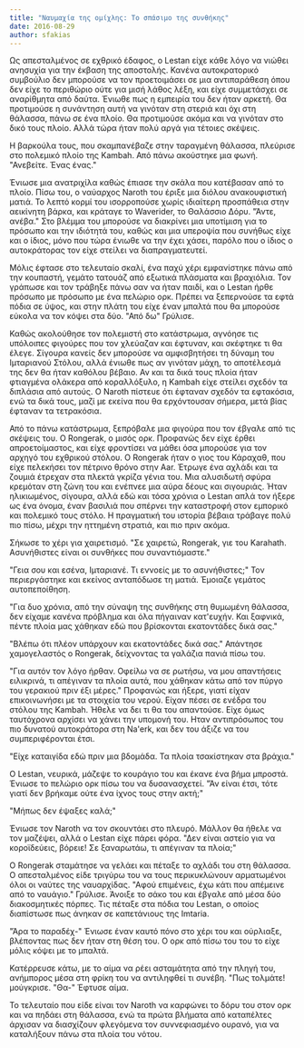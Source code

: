 ```yaml
---
title: "Ναυμαχία της ομίχλης: Το σπάσιμο της συνθήκης"
date: 2016-08-29
author: sfakias
---
```


Ως απεσταλμένος σε εχθρικό έδαφος, ο Lestan είχε κάθε λόγο να νιώθει ανησυχία
για την έκβαση της αποστολής. Κανένα αυτοκρατορικό συμβούλιο δεν μπορούσε να
τον προετοιμάσει σε μια αντιπαράθεση όπου δεν είχε το περιθώριο ούτε για μισή
λάθος λέξη, και είχε συμμετάσχει σε αναρίθμητα από δαύτα. Ένιωθε πως η
εμπειρία του δεν ήταν αρκετή. Θα προτιμούσε η συνάντηση αυτή να γινόταν στη
στεριά και όχι στη θάλασσα, πάνω σε ένα πλοίο. Θα προτιμούσε ακόμα και να
γινόταν στο δικό τους πλοίο. Αλλά τώρα ήταν πολύ αργά για τέτοιες σκέψεις.



Η βαρκούλα τους, που σκαμπανέβαζε στην ταραγμένη θάλασσα, πλεύρισε στο
πολεμικό πλοίο της Kambah. Από πάνω ακούστηκε μια φωνή. "Ανεβείτε. Ένας ένας."



Ένιωσε μια ανατριχίλα καθώς έπιασε την σκάλα που κατέβασαν από το πλοίο. Πίσω
του, ο ναύαρχος Naroth του έριξε μια διόλου ανακουφιστική ματιά. Το λεπτό
κορμί του ισορροπούσε χωρίς ιδιαίτερη προσπάθεια στην αεικίνητη βάρκα, και
κράταγε το Waverider, το Θαλάσσιο Δόρυ. "Άντε, ανέβα." Στο βλέμμα του μπορούσε
να διακρίνει μια υποτίμιση για το πρόσωπο και την ιδιότητά του, καθώς και μια
υπεροψία που συνήθως είχε και ο ίδιος, μόνο που τώρα ένιωθε να την έχει χάσει,
παρόλο που ο ίδιος ο αυτοκράτορας τον είχε στείλει να διαπραγματευτεί.



Μόλις έφτασε στο τελευταίο σκαλί, ένα παχύ χέρι εμφανίστηκε πάνω από την
κουπαστή, γεμάτο τατουάζ από εξωτικά πλάσματα και βραχιόλια. Τον γράπωσε και
τον τράβηξε πάνω σαν να ήταν παιδί, και ο Lestan ήρθε πρόσωπο με πρόσωπο με
ένα πελώριο ορκ. Πρέπει να ξεπερνούσε τα εφτά πόδια σε ύψος, και στην πλάτη
του είχε έναν μπαλτά που θα μπορούσε εύκολα να τον κόψει στα δύο. "Από δω"
Γρύλισε.



Καθώς ακολούθησε τον πολεμιστή στο κατάστρωμα, αγνόησε τις υπόλοιπες φιγούρες
που τον χλεύαζαν και έφτυναν, και σκέφτηκε τι θα έλεγε. Σίγουρα κανείς δεν
μπορούσε να αμφισβητήσει τη δύναμη του Ιμταριανού Στόλου, αλλά ένιωθε πως αν
γινόταν μάχη, το αποτέλεσμά της δεν θα ήταν καθόλου βέβαιο. Αν και τα δικά
τους πλοία ήταν φτιαγμένα ολάκερα από κοραλλόξυλο, η Kambah είχε στείλει
σχεδόν τα διπλάσια από αυτούς. Ο Naroth πίστευε ότι έφταναν σχεδόν τα
εφτακόσια, ενώ τα δικά τους, μαζί με εκείνα που θα ερχόντουσαν σήμερα, μετά
βίας έφταναν τα τετρακόσια.



Από το πάνω κατάστρωμα, ξεπρόβαλε μια φιγούρα που τον έβγαλε από τις σκέψεις
του. O Rongerak, ο μισός ορκ. Προφανώς δεν είχε έρθει απροετοίμαστος, και είχε
φροντίσει να μάθει όσα μπορούσε για τον αρχηγό του εχθρικού στόλου. Ο Rongerak
ήταν ο γιος του Κάραχαθ, που είχε πελεκήσει τον πέτρινο θρόνο στην Aar. Έτρωγε
ένα αχλάδι και τα ζουμιά έτρεχαν στα πλεκτά γκρίζα γένια του. Μια αλυσιδωτή
σφύρα κρεμόταν στη ζώνη του και ενέπνεε μια αύρα δέους και σιγουριάς. Ήταν
ηλικιωμένος, σίγουρα, αλλά εδώ και τόσα χρόνια ο Lestan απλά τον ήξερε ως ένα
όνομα, έναν βασιλιά που σπέρνει την καταστροφή στον εμπορικό και πολεμικό τους
στόλο. Η πραγματική του ιστορία βέβαια τράβαγε πολύ πιο πίσω, μέχρι την
ηττημένη στρατιά, και πιο πριν ακόμα.



Σήκωσε το χέρι για χαιρετισμό. "Σε χαιρετώ, Rongerak, γιε του Karahath.
Ασυνήθιστες είναι οι συνθήκες που συναντιόμαστε."



"Γεια σου και εσένα, Ιμταριανέ. Τι εννοείς με το ασυνήθιστες;" Τον
περιεργάστηκε και εκείνος ανταπόδωσε τη ματιά. Έμοιαζε γεμάτος αυτοπεποίθηση.



"Για δυο χρόνια, από την σύναψη της συνθήκης στη θυμωμένη θάλασσα, δεν είχαμε
κανένα πρόβλημα και όλα πήγαιναν κατ'ευχήν. Και ξαφνικά, πέντε πλοία μας
χάθηκαν εδώ που βρίσκονται εκατοντάδες δικά σας."



"Βλέπω ότι πλέον υπάρχουν και εκατοντάδες δικά σας." Απάντησε χαμογελαστός ο
Rongerak, δείχνοντας τα γαλάζια πανιά πίσω του.



"Για αυτόν τον λόγο ήρθαν. Οφείλω να σε ρωτήσω, να μου απαντήσεις ειλικρινά,
τι απέγιναν τα πλοία αυτά, που χάθηκαν κάτω από τον πύργο του γερακιού πριν
έξι μέρες." Προφανώς και ήξερε, γιατί είχαν επικοινωνήσει με τα στοιχεία του
νερού. Είχαν πέσει σε ενέδρα του στόλου της Kambah. Ήθελε να δει τι θα του
απαντούσε. Είχε όμως ταυτόχρονα αρχίσει να χάνει την υπομονή του. Ηταν
αντιπρόσωπος του πιο δυνατού αυτοκράτορα στη Na'erk, και δεν του άξιζε να του
συμπεριφέρονται έτσι.



"Είχε καταιγίδα εδώ πριν μια βδομάδα. Τα πλοία τσακίστηκαν στα βράχια."



Ο Lestan, νευρικά, μάζεψε το κουράγιο του και έκανε ένα βήμα μπροστά. Ένιωσε
το πελώριο ορκ πίσω του να δυσανασχετεί. "Άν είναι έτσι, τότε γιατί δεν
βρήκαμε ούτε ένα ίχνος τους στην ακτή;"



"Μήπως δεν έψαξες καλά;"



Ένιωσε τον Naroth να τον σκουντάει στο πλευρό. Μάλλον θα ήθελε να τον μαζέψει,
αλλά ο Lestan είχε πάρει φόρα. "Δεν είναι αστείο για να κοροϊδεύεις, βόρειε!
Σε ξαναρωτάω, τι απέγιναν τα πλοία;"



O Rongerak σταμάτησε να γελάει και πέταξε το αχλάδι του στη θάλασσα. Ο
απεσταλμένος είδε τριγύρω του να τους περικυκλώνουν αρματωμένοι όλοι οι ναύτες
της ναυαρχίδας. "Αφού επιμένεις, έχω κάτι που απέμεινε από το ναυάγιο."
Γρύλισε. Άνοιξε το σάκο του και έβγαλε από μέσα δύο διακοσμητικές πόρπες. Τις
πέταξε στα πόδια του Lestan, ο οποίος διαπίστωσε πως άνηκαν σε καπετάνιους της
Imtaria.



"Άρα το παραδέχ-" Ένιωσε έναν καυτό πόνο στο χέρι του και ούρλιαξε, βλέποντας
πως δεν ήταν στη θέση του. Ο ορκ από πίσω του του το είχε μόλις κόψει με το
μπαλτά.



Κατέρρευσε κάτω, με το αίμα να ρέει ασταμάτητα από την πληγή του, ανήμπορος
μέσα στη φρίκη του να αντιληφθεί τι συνέβη. "Πως τολμάτε! μούγκρισε. "Θα-"
Έφτυσε αίμα.



Το τελευταίο που είδε είναι τον Naroth να καρφώνει το δόρυ του στον ορκ και να
πηδάει στη θάλασσα, ενώ τα πρώτα βλήματα από καταπέλτες άρχισαν να διασχίζουν
φλεγόμενα τον συννεφιασμένο ουρανό, για να καταλήξουν πάνω στα πλοία του
νότου.

